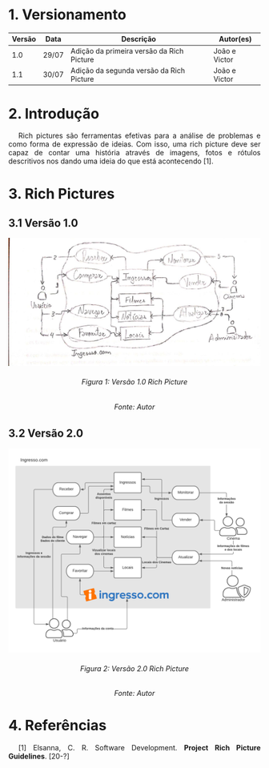 # 1. Versionamento
|Versão|Data|Descrição|Autor(es)|
|------|----|---------|---------|
|1.0|29/07|Adição da primeira versão da Rich Picture|João e Victor|
|1.1|30/07|Adição da segunda versão da Rich Picture|João e Victor|

# 2. Introdução
<p style="text-align: justify; text-indent: 20px"> Rich pictures são ferramentas efetivas para a análise de problemas e como forma de expressão de ideias. Com isso, uma rich picture deve ser capaz de contar uma história através de imagens, fotos e rótulos descritivos nos dando uma ideia do que está acontecendo [1].</p>

# 3. Rich Pictures
## 3.1 Versão 1.0
![RichPictureV1](../assets/pre_rastreabilidade/richPictureV1.png)
<h6 align = "center">Figura 1: Versão 1.0 Rich Picture</h6>
<h6 align = "center">Fonte: Autor</h6>

## 3.2 Versão 2.0
![RichPictureV2](../assets/pre_rastreabilidade/richPictureV2.png)
<h6 align = "center">Figura 2: Versão 2.0 Rich Picture</h6>
<h6 align = "center">Fonte: Autor</h6>

# 4. Referências
<p style="text-align: justify; text-indent: 20px">[1] Elsanna, C. R. Software Development. <b>Project Rich Picture Guidelines</b>. [20-?]</p>

